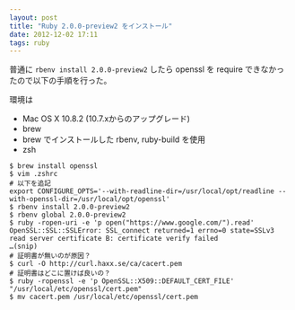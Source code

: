 ```yaml
---
layout: post
title: "Ruby 2.0.0-preview2 をインストール"
date: 2012-12-02 17:11
tags: ruby
---
```

普通に `rbenv install 2.0.0-preview2` したら openssl を require できなかったので以下の手順を行った。

環境は

- Mac OS X 10.8.2 (10.7.xからのアップグレード)
- brew
- brew でインストールした rbenv, ruby-build を使用
- zsh

```
$ brew install openssl
$ vim .zshrc
# 以下を追記
export CONFIGURE_OPTS='--with-readline-dir=/usr/local/opt/readline --with-openssl-dir=/usr/local/opt/openssl' 
$ rbenv install 2.0.0-preview2
$ rbenv global 2.0.0-preview2
$ ruby -ropen-uri -e 'p open("https://www.google.com/").read'
OpenSSL::SSL::SSLError: SSL_connect returned=1 errno=0 state=SSLv3 read server certificate B: certificate verify failed
…(snip)
# 証明書が無いのが原因？
$ curl -O http://curl.haxx.se/ca/cacert.pem
# 証明書はどこに置けば良いの？
$ ruby -ropenssl -e 'p OpenSSL::X509::DEFAULT_CERT_FILE'
"/usr/local/etc/openssl/cert.pem"
$ mv cacert.pem /usr/local/etc/openssl/cert.pem
```
